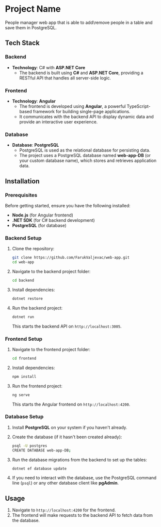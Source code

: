 # Project Name

People manager web app that is able to add\remove people in a table and save them in PostgreSQL.

## Tech Stack

### Backend

- **Technology**: C# with **ASP.NET Core**
  - The backend is built using **C#** and **ASP.NET Core**, providing a RESTful API that handles all server-side logic.

### Frontend

- **Technology**: **Angular**
  - The frontend is developed using **Angular**, a powerful TypeScript-based framework for building single-page applications.
  - It communicates with the backend API to display dynamic data and provide an interactive user experience.

### Database

- **Database**: **PostgreSQL**
  - PostgreSQL is used as the relational database for persisting data.
  - The project uses a PostgreSQL database named **web-app-DB** (or your custom database name), which stores and retrieves application data.

## Installation

### Prerequisites

Before getting started, ensure you have the following installed:

- **Node.js** (for Angular frontend)
- **.NET SDK** (for C# backend development)
- **PostgreSQL** (for database)

### Backend Setup

1. Clone the repository:

   ```bash
   git clone https://github.com/FarukValjevac/web-app.git
   cd web-app
   ```

2. Navigate to the backend project folder:

   ```bash
   cd backend
   ```

3. Install dependencies:

   ```bash
   dotnet restore
   ```

4. Run the backend project:

   ```bash
   dotnet run
   ```

   This starts the backend API on `http://localhost:3005`.

### Frontend Setup

1. Navigate to the frontend project folder:

   ```bash
   cd frontend
   ```

2. Install dependencies:

   ```bash
   npm install
   ```

3. Run the frontend project:

   ```bash
   ng serve
   ```

   This starts the Angular frontend on `http://localhost:4200`.

### Database Setup

1. Install **PostgreSQL** on your system if you haven't already.

2. Create the database (if it hasn't been created already):

   ```bash
   psql -U postgres
   CREATE DATABASE web-app-DB;
   ```

3. Run the database migrations from the backend to set up the tables:

   ```bash
   dotnet ef database update
   ```

4. If you need to interact with the database, use the PostgreSQL command line (`psql`) or any other database client like **pgAdmin**.

## Usage

1. Navigate to `http://localhost:4200` for the frontend.
2. The frontend will make requests to the backend API to fetch data from the database.
